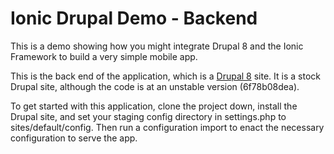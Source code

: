 Ionic Drupal Demo - Backend
===========================

This is a demo showing how you might integrate Drupal 8 and the Ionic Framework to build a very simple mobile app.

This is the back end of the application, which is a [Drupal 8](http://drupal.org/project/drupal) site.  It is a stock Drupal site, although the code is at an unstable version (6f78b08dea).

To get started with this application, clone the project down, install the Drupal site, and set your staging config directory in settings.php to sites/default/config.  Then run a configuration import to enact the necessary configuration to serve the app.

